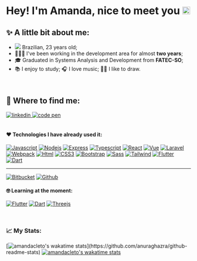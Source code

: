 
# Hey! I'm Amanda, nice to meet you <img src="https://raw.githubusercontent.com/MartinHeinz/MartinHeinz/master/wave.gif" height="21"> 

## ✨ A little bit about me:
- <img src="https://amandacleto.github.io/images-for-projects/public/images/github-readme/icon-brazil.svg"> Brazilian, 23 years old;
- 👩🏻‍💻 I've been working in the development area for almost **two years**;
- 🎓 Graduated in Systems Analysis and Development from **FATEC-SO**;
- 📚 I enjoy to study; 🎧 I love music; ✍🏻 I like to draw.

<br>

## 🔎 Where to find me:
<div>
  <a href="https://www.linkedin.com/in/amandacleto/" target="_blank">
    <img src="https://img.shields.io/badge/LinkedIn-0077B5?style=for-the-badge&logo=linkedin&logoColor=white" alt="linkedin">
  </a>
  <a href="https://codepen.io/AmandaCleto" target="_blank">
    <img src="https://img.shields.io/badge/Codepen-000000?style=for-the-badge&logo=codepen&logoColor=white" alt="code pen">
  </a>
</div>

<br>

#### ❤ Technologies I have already used it:
[![Javascript](https://amandacleto.github.io/images-for-projects/public/images/github-readme/icon-js.svg)](https://www.javascript.com/)
[![Nodejs](https://amandacleto.github.io/images-for-projects/public/images/github-readme/icon-nodejs.svg)](https://nodejs.org/en/)
[![Express](https://amandacleto.github.io/images-for-projects/public/images/github-readme/icon-express.svg)](https://expressjs.com/)
[![Typescript](https://amandacleto.github.io/images-for-projects/public/images/github-readme/icon-typescript.svg)](https://www.typescriptlang.org/)
[![React](https://amandacleto.github.io/images-for-projects/public/images/github-readme/icon-react.svg)](https://reactjs.org/)
[![Vue](https://amandacleto.github.io/images-for-projects/public/images/github-readme/icon-vue.svg)](https://vuejs.org/)
[![Laravel](https://amandacleto.github.io/images-for-projects/public/images/github-readme/icon-laravel.svg)](https://laravel.com/)
[![Webpack](https://amandacleto.github.io/images-for-projects/public/images/github-readme/icon-webpack.svg)](https://webpack.js.org/)
[![Html](https://amandacleto.github.io/images-for-projects/public/images/github-readme/icon-html.svg)](https://developer.mozilla.org/pt-BR/docs/Web/HTML)
[![CSS3](https://amandacleto.github.io/images-for-projects/public/images/github-readme/icon-css3.svg)](https://developer.mozilla.org/pt-BR/docs/Web/CSS)
[![Bootstrap](https://amandacleto.github.io/images-for-projects/public/images/github-readme/icon-bootstrap.svg)](https://getbootstrap.com/)
[![Sass](https://amandacleto.github.io/images-for-projects/public/images/github-readme/icon-sass.svg)](https://sass-lang.com/)
[![Tailwind](https://amandacleto.github.io/images-for-projects/public/images/github-readme/icon-tailwind.svg)](https://tailwindcss.com/)
[![Flutter](https://amandacleto.github.io/images-for-projects/public/images/github-readme/icon-flutter.svg)](https://flutter.dev/)
[![Dart](https://amandacleto.github.io/images-for-projects/public/images/github-readme/icon-dart.svg)](https://dart.dev/)

---
[![Bitbucket](https://amandacleto.github.io/images-for-projects/public/images/github-readme/icon-bitbucket.svg)](https://bitbucket.org/product/)
[![Github](https://amandacleto.github.io/images-for-projects/public/images/github-readme/icon-github.svg)](https://github.com/)

#### 🤓 Learning at the moment:
[![Flutter](https://amandacleto.github.io/images-for-projects/public/images/github-readme/icon-flutter.svg)](https://flutter.dev/)
[![Dart](https://amandacleto.github.io/images-for-projects/public/images/github-readme/icon-dart.svg)](https://dart.dev/)
[![Threejs](https://amandacleto.github.io/images-for-projects/public/images/github-readme/icon-threejs.svg)](https://threejs.org/)

<br>

### 📈 My Stats:
[![amandacleto's wakatime stats](https://github-readme-stats.vercel.app/api?username=amandacleto&show_icons=true&theme=bear&include_all_commits=true&count_private=true&line_height=34&&hide=issues,contribs")](https://github.com/anuraghazra/github-readme-stats)
[![amandacleto's wakatime stats](https://github-readme-stats.vercel.app/api/top-langs/?username=amandacleto&layout=compact&langs_count=10&theme=bear)](https://github.com/anuraghazra/github-readme-stats)

